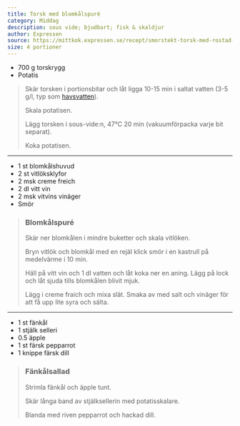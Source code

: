 ```yaml
---
title: Torsk med blomkålspuré
category: Middag
description: sous vide; bjudbart; fisk & skaldjur
author: Expressen
source: https://mittkok.expressen.se/recept/smorstekt-torsk-med-rostad-blomkalspure/
size: 4 portioner
---
```


- 700 g torskrygg
- Potatis

> Skär torsken i portionsbitar och låt ligga 10-15 min i saltat vatten (3-5 g/l, typ som [havsvatten](https://en.wikipedia.org/wiki/Salinity)).
> 
> Skala potatisen.
> 
> Lägg torsken i sous-vide:n, 47°C 20 min (vakuumförpacka varje bit separat).
> 
> Koka potatisen.

---

- 1 st blomkålshuvud
- 2 st vitlöksklyfor
- 2 msk creme freich
- 2 dl vitt vin
- 2 msk vitvins vinäger
- Smör

> ### Blomkålspuré
> Skär ner blomkålen i mindre buketter och skala vitlöken.
> 
> Bryn vitlök och blomkål med en rejäl klick smör i en kastrull på medelvärme i 10 min.
> 
> Häll på vitt vin och 1 dl vatten och låt koka ner en aning. Lägg på lock och låt sjuda tills blomkålen blivit mjuk.
> 
> Lägg i creme fraich och mixa slät. Smaka av med salt och vinäger för att få upp lite syra och sälta.

---

- 1 st fänkål
- 1 stjälk selleri
- 0.5 äpple
- 1 st färsk pepparrot
- 1 knippe färsk dill

> ### Fänkålsallad
> Strimla fänkål och äpple tunt.
> 
> Skär långa band av stjälksellerin med potatisskalare.
> 
> Blanda med riven pepparrot och hackad dill.
